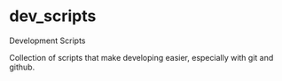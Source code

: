 # dev_scripts
Development Scripts

Collection of scripts that make developing easier, especially with git and github.
